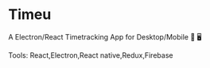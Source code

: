 # Timeu
A Electron/React Timetracking App for Desktop/Mobile 📱 🖥  

Tools: React,Electron,React native,Redux,Firebase
